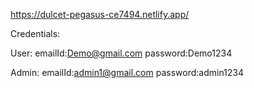 
https://dulcet-pegasus-ce7494.netlify.app/


Credentials:

User:
emailId:Demo@gmail.com
password:Demo1234

Admin:
emailId:admin1@gmail.com
password:admin1234
